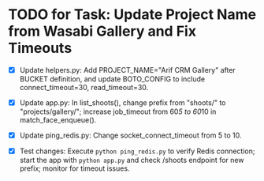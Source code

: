 # TODO for Task: Update Project Name from Wasabi Gallery and Fix Timeouts

- [x] Update helpers.py: Add PROJECT_NAME="Arif CRM Gallery" after BUCKET definition, and update BOTO_CONFIG to include connect_timeout=30, read_timeout=30.

- [x] Update app.py: In list_shoots(), change prefix from "shoots/" to "projects/gallery/"; increase job_timeout from 60*5 to 60*10 in match_face_enqueue().

- [x] Update ping_redis.py: Change socket_connect_timeout from 5 to 10.

- [x] Test changes: Execute `python ping_redis.py` to verify Redis connection; start the app with `python app.py` and check /shoots endpoint for new prefix; monitor for timeout issues.
